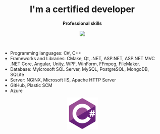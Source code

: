 <h1 align="center">I'm a certified developer
</h1>

<p align="center">
 <strong>
  Professional skills
  </strong>
</p>


<p align="center">
 
<img align="center" src="https://github-readme-stats.vercel.app/api/top-langs/?username=ilromali&show_icons=true&layout=compact&title_color=000080&border_color=FFFFFF&text_color=FFFFFF&bg_color=90deg,BF5A62,A6537A,904E95" />
 
</p>

<br />

- Programming languages: C#, C++
- Frameworks and Libraries: CMake, Qt, .NET, ASP.NET, ASP.NET MVC .NET Core, Angular, Unity, WPF, WinForm, FFmpeg, FileMaker.
- Database: Myicrosoft SQL Server, MySQL, PostgreSQL, MongoDB, SQLite
- Server: NGINX, Microsoft IIS, Apache HTTP Server
- GitHub, Plastic SCM
- Azure

<p align="center">
 
<img src="https://github.com/ilromali/ilromali/blob/main/csharp.svg" alt="csharp" width="100" height="100" />

</p>


